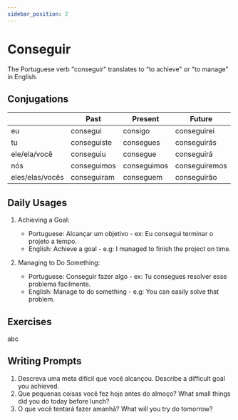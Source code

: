 ```yaml
---
sidebar_position: 2
---
```


# Conseguir

The Portuguese verb "conseguir" translates to "to achieve" or "to manage" in English.

## Conjugations

|                 | Past        | Present     | Future        |
| --------------- | ----------- | ----------- | ------------- |
| eu              | consegui    | consigo     | conseguirei   |
| tu              | conseguiste | consegues   | conseguirás   |
| ele/ela/você    | conseguiu   | consegue    | conseguirá    |
| nós             | conseguimos | conseguimos | conseguiremos |
| eles/elas/vocês | conseguiram | conseguem   | conseguirão   |

## Daily Usages

1. Achieving a Goal:

   - Portuguese: Alcançar um objetivo - ex: Eu consegui terminar o projeto a tempo.
   - English: Achieve a goal - e.g: I managed to finish the project on time.

2. Managing to Do Something:

   - Portuguese: Conseguir fazer algo - ex: Tu consegues resolver esse problema facilmente.
   - English: Manage to do something - e.g: You can easily solve that problem.

## Exercises

abc

## Writing Prompts

1. Descreva uma meta difícil que você alcançou. Describe a difficult goal you achieved.
2. Que pequenas coisas você fez hoje antes do almoço? What small things did you do today before lunch?
3. O que você tentará fazer amanhã? What will you try do tomorrow?
